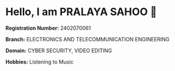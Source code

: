 # Hello, I am **PRALAYA SAHOO** 👋

**Registration Number:** 2402070061

**Branch:** ELECTRONICS AND TELECOMMUNICATION ENGINEERING

**Domain:** CYBER SECURITY, VIDEO EDITING 

**Hobbies:** Listening to Music